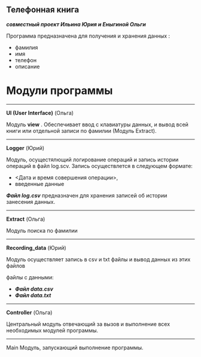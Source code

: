 ## Телефонная книга 
***совместный проект Ильина Юрия и Еныгиной Ольги***

Программа предназначена для получения и хранения данных :
- фамилия
- имя
- телефон
- описание

# Модули программы
___________________
**UI (User Interface)**  (Ольга)

Модуль **view** . Обеспечивает ввод с клавиатуры данных, и вывод всей книги или отдельной записи по фамилии (Модуль Extract).

___________________
**Logger**   (Юрий)

Модуль, осущестялющий логирование операций и запись истории операций в файл log.scv. Запись осуществлется в следующем формате:
- <Дата и время совершения операции>, 
- введенные данные

***Файл log.csv*** предназначен для хранения записей об истории занесения данных.
___________________

**Extract**   (Ольга)

Модуль поиска по фамилии
___________________

**Recording_data**  (Юрий)

Модуль осуществляет запись в csv и txt файлы и вывод данных из этих файлов

файлы с данными:
- ***Файл data.csv***
- ***Файл data.txt***
_________________
**Controller**  (Ольга)

Центральный модуль отвечающий за вызов и выполнение всех необходимых модулей программы.
___________________
Main
Модуль, запускающий выполнение программы.